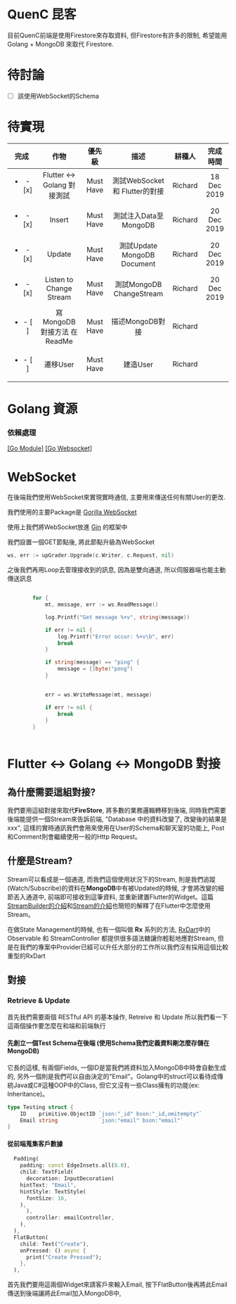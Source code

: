 # QuenC 昆客

目前QuenC前端是使用Firestore來存取資料, 但Firestore有許多的限制, 希望能用 Golang + MongoDB 來取代 Firestore.

# 待討論
- [ ] 該使用WebSocket的Schema


# 待實現

|完成|作物|優先級|描述|耕種人|完成時間|
|:---:|:---:|:---:|:---:|:---:|:---:|
|<ul><li>- [x] </li></ul>|Flutter <-> Golang 對接測試|Must Have| 測試WebSocket 和 Flutter的對接 | Richard | 18 Dec 2019 |
|<ul><li>- [x] </li></ul>|Insert|Must Have| 測試注入Data至MongoDB | Richard | 20 Dec 2019 |
|<ul><li>- [x] </li></ul>|Update|Must Have| 測試Update MongoDB Document| Richard | 20 Dec 2019 |
|<ul><li>- [x] </li></ul>|Listen to Change Stream|Must Have| 測試MongoDB ChangeStream | Richard | 20 Dec 2019 |
|<ul><li>- [ ] </li></ul>|寫MongoDB對接方法 在ReadMe|Must Have| 描述MongoDB對接 | Richard | |
|<ul><li>- [ ] </li></ul>|遷移User|Must Have| 建造User | Richard | |




# Golang 資源

### 依賴處理
[[Go Module]](https://openhome.cc/Gossip/Go/Module.html)
[[Go Websocket]](https://zhuanlan.zhihu.com/p/35167916)

# WebSocket
在後端我們使用WebSocket來實現實時通信, 主要用來傳送任何有關User的更改.

我們使用的主要Package是 [Gorilla WebSocket](https://github.com/gorilla/websocket)

使用上我們將WebSocket放進 [Gin](https://github.com/gin-gonic/gin) 的框架中

我們設置一個GET節點後, 將此節點升級為WebSocket

```go
ws, err := upGrader.Upgrade(c.Writer, c.Request, nil)
```

之後我們再用Loop去管理接收到的訊息, 因為是雙向通道, 所以伺服器端也能主動傳送訊息

```go

		for {
			mt, message, err := ws.ReadMessage()

			log.Printf("Get message %+v", string(message))

			if err != nil {
				log.Printf("Error occur: %+v\b", err)
				break
			}

			if string(message) == "ping" {
				message = []byte("pong")
			}
			

			err = ws.WriteMessage(mt, message)

			if err != nil {
				break
			}
		}
    
```


# Flutter <-> Golang <-> MongoDB 對接

## 為什麼需要這組對接?
我們要用這組對接來取代**FireStore**, 將多數的業務邏輯轉移到後端, 同時我們需要後端能提供一個Stream來告訴前端, "Database 中的資料改變了, 改變後的結果是 xxx", 這樣的實時通訊我們會用來使用在User的Schema和聊天室的功能上, Post和Comment則會繼續使用一般的Http Request。

## 什麼是Stream?
Stream可以看成是一個通道, 而我們這個使用狀況下的Stream, 則是我們追蹤(Watch/Subscribe)的資料在**MongoDB**中有被Updated的時候, 才會將改變的細節丟入通道中, 前端即可接收到這筆資料, 並重新建置Flutter的Widget。這篇[StreamBuilder的介紹](https://www.youtube.com/watch?v=MkKEWHfy99Y)和[Stream的介紹](https://youtu.be/nQBpOIHE4eE)也簡短的解釋了在Flutter中怎麼使用Stream。

在做State Management的時候, 也有一個叫做 **Rx** 系列的方法, [RxDart](https://pub.dev/packages/rxdart)中的 Observable 和 StreamController 都提供很多語法糖讓你輕鬆地應對Stream, 但是在我們的專案中Provider已經可以升任大部分的工作所以我們沒有採用這個比較重型的RxDart

## 對接

### Retrieve & Update

首先我們需要兩個 RESTful API 的基本操作, Retreive 和 Update 所以我們看一下這兩個操作要怎麼在和端和前端執行

#### 先創立一個Test Schema在後端 (使用Schema我們定義資料剛怎麼存儲在MongoDB)

它長的這樣, 有兩個Fields, 一個ID是當我們將資料加入MongoDB中時會自動生成的, 另外一個則是我們可以自由決定的"Email"。Golang中的struct可以看待成傳統Java或C#這種OOP中的Class, 但它又沒有一些Class擁有的功能(ex: Inheritance)。

```go
type Testing struct {
	ID    primitive.ObjectID `json:"_id" bson:"_id,omitempty"`
	Email string             `json:"email" bson:"email"`
}
```

#### 從前端蒐集客戶數據


```dart
  Padding(
    padding: const EdgeInsets.all(8.0),
    child: TextField(
      decoration: InputDecoration(
	hintText: "Email",
	hintStyle: TextStyle(
	  fontSize: 16,
	),
      ),
      controller: emailController,
    ),
  ),
  FlatButton(
    child: Text("Create"),
    onPressed: () async {
      print("Create Pressed");
    },
  ),
```

首先我們要用這兩個Widget來請客戶來輸入Email, 按下FlatButton後再將此Email傳送到後端讓將此Email加入MongoDB中,





